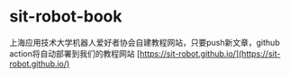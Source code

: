 # sit-robot-book
上海应用技术大学机器人爱好者协会自建教程网站，只要push新文章，github action将自动部署到我们的教程网站
[https://sit-robot.github.io/](https://sit-robot.github.io/)